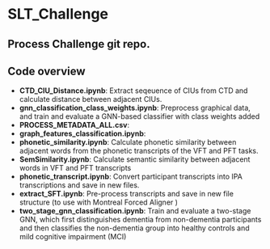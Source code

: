 # SLT_Challenge

## Process Challenge git repo.


## Code overview
- **CTD_CIU_Distance.ipynb**: Extract seqeuence of CIUs from CTD and calculate distance between adjacent CIUs. 
- **gnn_classification_class_weights.ipynb**: Preprocess graphical data, and train and evaluate a GNN-based classifier with class weights added
- **PROCESS_METADATA_ALL.csv**:
- **graph_features_classification.ipynb**:
- **phonetic_similarity.ipynb**: Calculate phonetic similarity between adjacent words from the phonetic transcripts of the VFT and PFT tasks.
- **SemSimilarity.ipynb**: Calculate semantic similarity between adjacent words in VFT and PFT transcripts
- **phonetic_transcript.ipynb**: Convert participant transcripts into IPA transcriptions and save in new files.
- **extract_SFT.ipynb**: Pre-process transcripts and save in new file structure (to use with Montreal Forced Aligner )
- **two_stage_gnn_classification.ipynb**: Train and evaluate a two-stage GNN, which first distinguishes dementia from non-dementia participants and then classifies the  non-dementia group into healthy controls and mild cognitive impairment (MCI)
